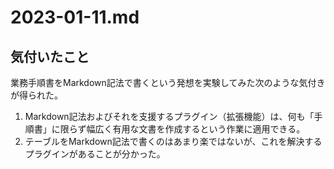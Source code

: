 # 2023-01-11.md

## 気付いたこと

業務手順書をMarkdown記法で書くという発想を実験してみた次のような気付きが得られた。

1. Markdown記法およびそれを支援するプラグイン（拡張機能）は、何も「手順書」に限らず幅広く有用な文書を作成するという作業に適用できる。
2. テーブルをMarkdown記法で書くのはあまり楽ではないが、これを解決するプラグインがあることが分かった。
